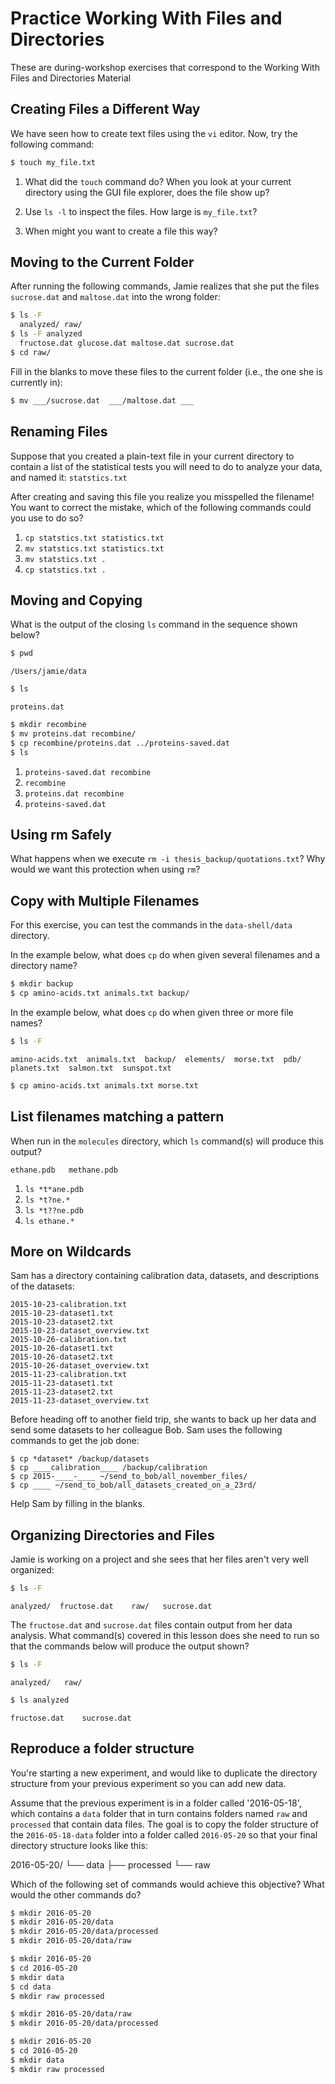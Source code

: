 # Practice Working With Files and Directories

These are during-workshop exercises that correspond to the Working With Files and Directories Material

## Creating Files a Different Way

We have seen how to create text files using the `vi` editor.
Now, try the following command:

~~~bash
$ touch my_file.txt
~~~


1.  What did the `touch` command do?
    When you look at your current directory using the GUI file explorer,
    does the file show up?

2.  Use `ls -l` to inspect the files.  How large is `my_file.txt`?

3.  When might you want to create a file this way?


## Moving to the Current Folder

After running the following commands,
Jamie realizes that she put the files `sucrose.dat` and `maltose.dat` into the wrong folder:

~~~bash
$ ls -F
  analyzed/ raw/
$ ls -F analyzed
  fructose.dat glucose.dat maltose.dat sucrose.dat
$ cd raw/
~~~

Fill in the blanks to move these files to the current folder
(i.e., the one she is currently in):

~~~bash
$ mv ___/sucrose.dat  ___/maltose.dat ___
~~~

## Renaming Files

Suppose that you created a plain-text file in your current directory to contain a list of the
statistical tests you will need to do to analyze your data, and named it: `statstics.txt`

After creating and saving this file you realize you misspelled the filename! You want to
correct the mistake, which of the following commands could you use to do so?

1. `cp statstics.txt statistics.txt`
2. `mv statstics.txt statistics.txt`
3. `mv statstics.txt .`
4. `cp statstics.txt .`

## Moving and Copying

What is the output of the closing `ls` command in the sequence shown below?

~~~bash
$ pwd
~~~
~~~output
/Users/jamie/data
~~~
~~~bash
$ ls
~~~
~~~output
proteins.dat
~~~
~~~bash
$ mkdir recombine
$ mv proteins.dat recombine/
$ cp recombine/proteins.dat ../proteins-saved.dat
$ ls
~~~

1.   `proteins-saved.dat recombine`
2.   `recombine`
3.   `proteins.dat recombine`
4.   `proteins-saved.dat`


## Using rm Safely

What happens when we execute `rm -i thesis_backup/quotations.txt`?
Why would we want this protection when using `rm`?

## Copy with Multiple Filenames

For this exercise, you can test the commands in the `data-shell/data` directory.

In the example below, what does `cp` do when given several filenames and a directory name?

~~~bash
$ mkdir backup
$ cp amino-acids.txt animals.txt backup/
~~~

In the example below, what does `cp` do when given three or more file names?

~~~bash
$ ls -F
~~~
~~~output
amino-acids.txt  animals.txt  backup/  elements/  morse.txt  pdb/  planets.txt  salmon.txt  sunspot.txt
~~~
~~~bash
$ cp amino-acids.txt animals.txt morse.txt 
~~~

## List filenames matching a pattern

When run in the `molecules` directory, which `ls` command(s) will
produce this output?

`ethane.pdb   methane.pdb`

1. `ls *t*ane.pdb`
2. `ls *t?ne.*`
3. `ls *t??ne.pdb`
4. `ls ethane.*`

## More on Wildcards

Sam has a directory containing calibration data, datasets, and descriptions of
the datasets:

~~~
2015-10-23-calibration.txt
2015-10-23-dataset1.txt
2015-10-23-dataset2.txt
2015-10-23-dataset_overview.txt
2015-10-26-calibration.txt
2015-10-26-dataset1.txt
2015-10-26-dataset2.txt
2015-10-26-dataset_overview.txt
2015-11-23-calibration.txt
2015-11-23-dataset1.txt
2015-11-23-dataset2.txt
2015-11-23-dataset_overview.txt
~~~

Before heading off to another field trip, she wants to back up her data and
send some datasets to her colleague Bob. Sam uses the following commands
to get the job done:

~~~
$ cp *dataset* /backup/datasets
$ cp ____calibration____ /backup/calibration
$ cp 2015-____-____ ~/send_to_bob/all_november_files/
$ cp ____ ~/send_to_bob/all_datasets_created_on_a_23rd/
~~~

Help Sam by filling in the blanks.


## Organizing Directories and Files

Jamie is working on a project and she sees that her files aren't very well
organized:

~~~bash
$ ls -F
~~~
~~~output
analyzed/  fructose.dat    raw/   sucrose.dat
~~~

The `fructose.dat` and `sucrose.dat` files contain output from her data
analysis. What command(s) covered in this lesson does she need to run so that the commands below will
produce the output shown?

~~~bash
$ ls -F
~~~
~~~output
analyzed/   raw/
~~~
~~~bash
$ ls analyzed
~~~
~~~output
fructose.dat    sucrose.dat
~~~

## Reproduce a folder structure

You're starting a new experiment, and would like to duplicate the directory
structure from your previous experiment so you can add new data.

Assume that the previous experiment is in a folder called '2016-05-18',
which contains a `data` folder that in turn contains folders named `raw` and
`processed` that contain data files.  The goal is to copy the folder structure
of the `2016-05-18-data` folder into a folder called `2016-05-20`
so that your final directory structure looks like this:

2016-05-20/
└── data
    ├── processed
    └── raw
 
Which of the following set of commands would achieve this objective?
What would the other commands do?

~~~bash
$ mkdir 2016-05-20
$ mkdir 2016-05-20/data
$ mkdir 2016-05-20/data/processed
$ mkdir 2016-05-20/data/raw
~~~
~~~bash
$ mkdir 2016-05-20
$ cd 2016-05-20
$ mkdir data
$ cd data
$ mkdir raw processed
~~~
~~~bash
$ mkdir 2016-05-20/data/raw
$ mkdir 2016-05-20/data/processed
~~~
~~~bash
$ mkdir 2016-05-20
$ cd 2016-05-20
$ mkdir data
$ mkdir raw processed
~~~
